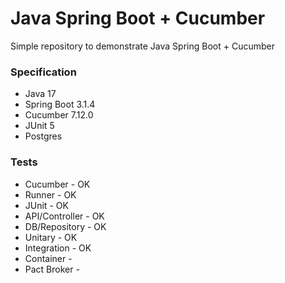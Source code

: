 # Java Spring Boot + Cucumber
Simple repository to demonstrate Java Spring Boot + Cucumber

### Specification

- Java 17
- Spring Boot 3.1.4
- Cucumber 7.12.0
- JUnit 5
- Postgres

### Tests

- Cucumber - OK
- Runner - OK
- JUnit - OK
- API/Controller - OK
- DB/Repository - OK
- Unitary - OK
- Integration - OK
- Container -
- Pact Broker - 
